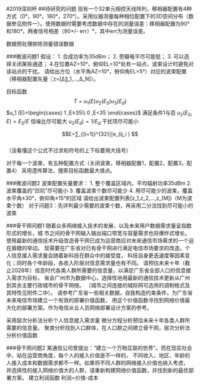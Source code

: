 #2019深圳杯
##待研究的问题
现有一个32单元相控天线阵列，移相器配置有4种方式（0°，90°，180°，270°）。采用仪器测量每种相位配置下的3D空间分布（数据参见附件一）。使用数据时需要考虑数据中存在的测量误差：移相器配置为90°和180°，两者信号相差（90+/- err）°，其中err为测量误差。

数据预处理排除测量错误数据

###微波问题1
    假设：
    1. 合成功率为35dBm；
    2. 旁瓣电平尽可能低；
    3. 可以选择关闭某些通道；
    4.在位置AZ=10°，俯仰EL=10°处有一站点，波束设计时避免对该站点的干扰。
    请给出方位（水平角AZ=10°，俯仰角EL=5°）对应的波束配置（移相器配置矢量〖z=[∆〗_1,…,∆_N]）。

目标函数$$T=u_1 (E) u_2 (E_S ) u_3 (E_d )$$
$u_1 (E)=\begin{cases}
     1 ,E≥35\\
     0 ,E<35
\end{cases}$    满足条件1与否
$u_2 (E_S,E)=E_S/E$ 信噪比尽可能大
$u_3 (E_d )=1/E_d$ 干扰项尽可能小

$$E=∑_{(i=1)}^{32}▒e_(ij_i ) $$  
（没看懂这个公式不过求和符号的上下标要用大括号）

对于每一个波束，有五种配置方式（关闭波束，移相器配置1，配置2，配置3，配置4）
	采用遗传算法，搜索目标函数最大值点。
	
###微波问题2
    波束配置矢量要求：
    1. 整个覆盖区域内，平均辐射功率35dBm
    2. 波束覆盖的“凹坑”尽可能小
    3. 覆盖波束个数尽可能少
    4. 用尽可能少的波束，覆盖水平角±30°，俯仰角±15°的区域
    请给出波束配置列表[z_1,z_2,…,z_(M])（M为波束个数）
对于问题3：先评判最少需要的波束个数，再采用二分法找到尽可能小的波束

###骨干网问题1
    随着众多网络接入技术的发展，以及未来用户数据需求量呈指数形式的增长，城
    市之间的骨干网输入输出端口带宽与容量需求也将爆炸式增长。
    使用最新的通信技术升级改造骨干网已成为运营商应对未来通信市场需求的一个迫在眉睫的举动。
    现需要在广东省对已有骨干网进行满足电信市场要求的改造。个人信息接入需求量会随着新科技在群众中的接受度，
    科技自身更迭速度等因素变化；同时各个年龄段，各收入阶层对信息需求量也有不同。
    请预估未来十年（截止2028年）信息时代各类人群所需要的信息量，以满足广东省全部人口的信息接入需求为目标，
    省会广州市为数据中心，选择性地用最新的通信技术更新从广州到其余主要行政城市的骨干网络。
    （城市之间连接的城际网可选用的调制格式及其特性见附件二中）。
    请参考广东省一些相关数据，自我构造约束条件，为广东省未来电信市场建立一个有效的部署价值函数，
    用这个价值函数寻找到网络价值最大化的部署方案。作为电信从业人员网络部署设计方案的参考。

采用层次分析法分析个人信息接入需求量
微分方程分析预估未来十年各类人群所需要的信息量。
聚类分析找到人口群体，在人口群之间建立骨干网，层次分析法分析价值函数

###骨干网问题2
    某通信公司曾提出：“建立一个万物互联的世界”。而在现实社会中，站在运营商角度，每个人的接入价值是不一样的，
    不同收入、地区、年龄的人接入成本和数据需求都不一样。如果将不同人群的网络接入价值也纳入考虑，
    并选择性的接入网络价值大的人群，请重新构建网络价值函数，并找到新的最优部署方案。
建立利润函数
利润=价值-成本






